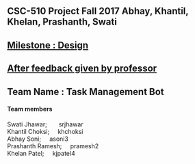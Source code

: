 ## CSC-510 Project Fall 2017 Abhay, Khantil, Khelan, Prashanth, Swati

## [Milestone : Design](./Design.md) 
## [After feedback given by professor](./Design_1.2.md)

## Team Name : Task Management Bot

#### Team members

Swati Jhawar; &nbsp; &nbsp; &nbsp; srjhawar <br>
Khantil Choksi; &nbsp; &nbsp; khchoksi <br>
Abhay Soni; &nbsp; &nbsp; asoni3 <br>
Prashanth Ramesh; &nbsp; &nbsp; pramesh2 <br>
Khelan Patel; &nbsp; &nbsp; kjpatel4 <br>
    

